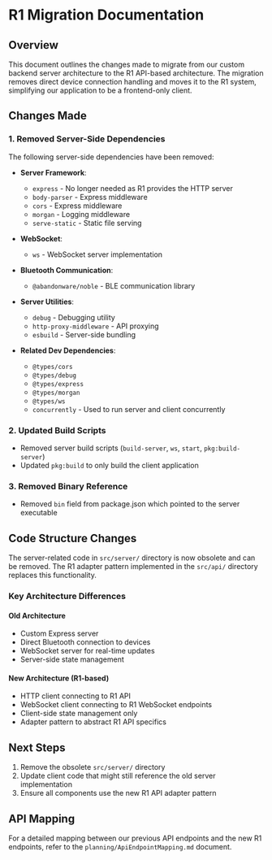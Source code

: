 # R1 Migration Documentation

## Overview

This document outlines the changes made to migrate from our custom backend server architecture to the R1 API-based architecture. The migration removes direct device connection handling and moves it to the R1 system, simplifying our application to be a frontend-only client.

## Changes Made

### 1. Removed Server-Side Dependencies

The following server-side dependencies have been removed:

- **Server Framework**:
  - `express` - No longer needed as R1 provides the HTTP server
  - `body-parser` - Express middleware
  - `cors` - Express middleware
  - `morgan` - Logging middleware
  - `serve-static` - Static file serving

- **WebSocket**:
  - `ws` - WebSocket server implementation

- **Bluetooth Communication**:
  - `@abandonware/noble` - BLE communication library

- **Server Utilities**:
  - `debug` - Debugging utility
  - `http-proxy-middleware` - API proxying
  - `esbuild` - Server-side bundling

- **Related Dev Dependencies**:
  - `@types/cors`
  - `@types/debug`
  - `@types/express`
  - `@types/morgan`
  - `@types/ws`
  - `concurrently` - Used to run server and client concurrently

### 2. Updated Build Scripts

- Removed server build scripts (`build-server`, `ws`, `start`, `pkg:build-server`)
- Updated `pkg:build` to only build the client application

### 3. Removed Binary Reference

- Removed `bin` field from package.json which pointed to the server executable

## Code Structure Changes

The server-related code in `src/server/` directory is now obsolete and can be removed. The R1 adapter pattern implemented in the `src/api/` directory replaces this functionality.

### Key Architecture Differences

#### Old Architecture
- Custom Express server
- Direct Bluetooth connection to devices
- WebSocket server for real-time updates
- Server-side state management

#### New Architecture (R1-based)
- HTTP client connecting to R1 API
- WebSocket client connecting to R1 WebSocket endpoints
- Client-side state management only
- Adapter pattern to abstract R1 API specifics

## Next Steps

1. Remove the obsolete `src/server/` directory
2. Update client code that might still reference the old server implementation 
3. Ensure all components use the new R1 API adapter pattern

## API Mapping

For a detailed mapping between our previous API endpoints and the new R1 endpoints, refer to the `planning/ApiEndpointMapping.md` document. 